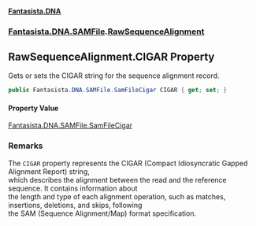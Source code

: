 #### [Fantasista.DNA](index.md 'index')
### [Fantasista.DNA.SAMFile](Fantasista.DNA.SAMFile.md 'Fantasista.DNA.SAMFile').[RawSequenceAlignment](Fantasista.DNA.SAMFile.RawSequenceAlignment.md 'Fantasista.DNA.SAMFile.RawSequenceAlignment')

## RawSequenceAlignment.CIGAR Property

Gets or sets the CIGAR string for the sequence alignment record.

```csharp
public Fantasista.DNA.SAMFile.SamFileCigar CIGAR { get; set; }
```

#### Property Value
[Fantasista.DNA.SAMFile.SamFileCigar](https://docs.microsoft.com/en-us/dotnet/api/Fantasista.DNA.SAMFile.SamFileCigar 'Fantasista.DNA.SAMFile.SamFileCigar')

### Remarks
The `CIGAR` property represents the CIGAR (Compact Idiosyncratic Gapped Alignment Report) string,  
which describes the alignment between the read and the reference sequence. It contains information about  
the length and type of each alignment operation, such as matches, insertions, deletions, and skips, following  
the SAM (Sequence Alignment/Map) format specification.